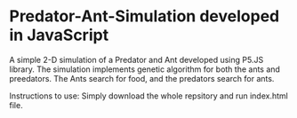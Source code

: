 # Predator-Ant-Simulation developed in JavaScript
A simple 2-D simulation of a Predator and Ant developed using P5.JS library. The simulation implements genetic algorithm for both the ants and preedators. The Ants search for food, and the predators search for ants. 

Instructions to use:
  Simply download the whole repsitory and run index.html file. 
